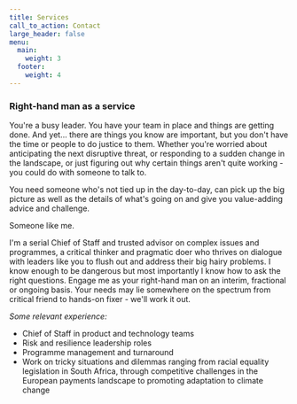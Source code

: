 ```yaml
---
title: Services
call_to_action: Contact
large_header: false
menu:
  main:
    weight: 3
  footer:
    weight: 4
---
```


### Right-hand man as a service

You're a busy leader. You have your team in place and things are getting done. And yet... there are things you know are important, but you don't have the time or people to do justice to them. Whether you're worried about anticipating the next disruptive threat, or responding to a sudden change in the landscape, or just figuring out why certain things aren't quite working - you could do with someone to talk to.

You need someone who's not tied up in the day-to-day, can pick up the big picture as well as the details of what's going on and give you value-adding advice and challenge.

Someone like me.

I'm a serial Chief of Staff and trusted advisor on complex issues and programmes, a critical thinker and pragmatic doer who thrives on dialogue with leaders like you to flush out and address their big hairy problems. I know enough to be dangerous but most importantly I know how to ask the right questions. Engage me as your right-hand man on an interim, fractional or ongoing basis. Your needs may lie somewhere on the spectrum from critical friend to hands-on fixer - we'll work it out.

*Some relevant experience:*
- Chief of Staff in product and technology teams
- Risk and resilience leadership roles
- Programme management and turnaround 
- Work on tricky situations and dilemmas ranging from racial equality legislation in South Africa, through competitive challenges in the European payments landscape to promoting adaptation to climate change

[comment]: # (- COO of an academy providing training in systems thinking and leadership for the 21<sup>st</sup> Century)
